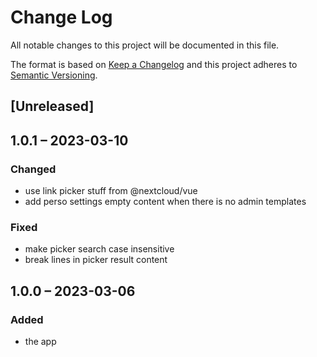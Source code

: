 # Change Log
All notable changes to this project will be documented in this file.

The format is based on [Keep a Changelog](http://keepachangelog.com/)
and this project adheres to [Semantic Versioning](http://semver.org/).

## [Unreleased]

## 1.0.1 – 2023-03-10
### Changed
- use link picker stuff from @nextcloud/vue
- add perso settings empty content when there is no admin templates

### Fixed
- make picker search case insensitive
- break lines in picker result content

## 1.0.0 – 2023-03-06
### Added
* the app
